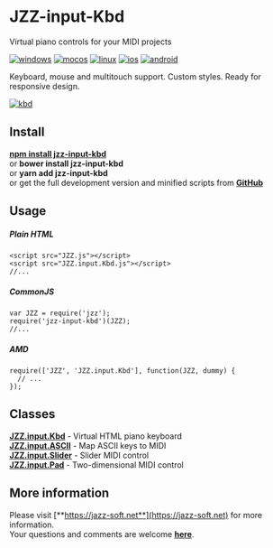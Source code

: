 # JZZ-input-Kbd

Virtual piano controls for your MIDI projects

[![windows](http://jazz-soft.github.io/img/windows.jpg)](https://jazz-soft.net/doc/JZZ/)
[![mocos](http://jazz-soft.github.io/img/macos.jpg)](https://jazz-soft.net/doc/JZZ/)
[![linux](http://jazz-soft.github.io/img/linux.jpg)](https://jazz-soft.net/doc/JZZ/)
[![ios](http://jazz-soft.github.io/img/ios.jpg)](https://jazz-soft.net/doc/JZZ/)
[![android](http://jazz-soft.github.io/img/android.jpg)](https://jazz-soft.net/doc/JZZ/)

Keyboard, mouse and multitouch support.
Custom styles.
Ready for responsive design.

[![kbd](http://jazz-soft.github.io/img/kbds.png)](http://jazz-soft.github.io/modules/knobs/index.html)

## Install

[**npm install jzz-input-kbd**](https://www.npmjs.com/package/jzz-input-kbd)  
or **bower install jzz-input-kbd**  
or **yarn add jzz-input-kbd**  
or get the full development version and minified scripts from [**GitHub**](https://github.com/jazz-soft/JZZ-input-Kbd)

## Usage

##### Plain HTML

    <script src="JZZ.js"></script>
    <script src="JZZ.input.Kbd.js"></script>
    //...

##### CommonJS

    var JZZ = require('jzz');
    require('jzz-input-kbd')(JZZ);
    //...

##### AMD

    require(['JZZ', 'JZZ.input.Kbd'], function(JZZ, dummy) {
      // ...
    });

## Classes

[**JZZ.input.Kbd**](https://jazz-soft.net/doc/JZZ/inputKbd.html) - Virtual HTML piano keyboard  
[**JZZ.input.ASCII**](https://jazz-soft.net/doc/JZZ/inputASCII.html) - Map ASCII keys to MIDI  
[**JZZ.input.Slider**](https://jazz-soft.net/doc/JZZ/inputKnobs.html) - Slider MIDI control  
[**JZZ.input.Pad**](https://jazz-soft.net/doc/JZZ/inputKnobs.html) - Two-dimensional MIDI control

## More information

Please visit [**https://jazz-soft.net**](https://jazz-soft.net) for more information.  
Your questions and comments are welcome [**here**](https://jazz-soft.org).
